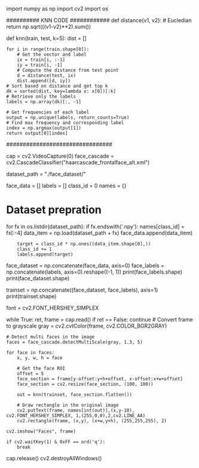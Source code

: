 import numpy as np
import cv2
import os

########## KNN CODE ############
def distance(v1, v2):
	# Eucledian 
	return np.sqrt(((v1-v2)**2).sum())

def knn(train, test, k=5):
	dist = []
	
	for i in range(train.shape[0]):
		# Get the vector and label
		ix = train[i, :-1]
		iy = train[i, -1]
		# Compute the distance from test point
		d = distance(test, ix)
		dist.append([d, iy])
	# Sort based on distance and get top k
	dk = sorted(dist, key=lambda x: x[0])[:k]
	# Retrieve only the labels
	labels = np.array(dk)[:, -1]
	
	# Get frequencies of each label
	output = np.unique(labels, return_counts=True)
	# Find max frequency and corresponding label
	index = np.argmax(output[1])
	return output[0][index]
################################

cap = cv2.VideoCapture(0)
face_cascade = cv2.CascadeClassifier("haarcascade_frontalface_alt.xml")

dataset_path = "./face_dataset/"

face_data = []
labels = []
class_id = 0
names = {}


# Dataset prepration
for fx in os.listdir(dataset_path):
	if fx.endswith('.npy'):
		names[class_id] = fx[:-4]
		data_item = np.load(dataset_path + fx)
		face_data.append(data_item)

		target = class_id * np.ones((data_item.shape[0],))
		class_id += 1
		labels.append(target)

face_dataset = np.concatenate(face_data, axis=0)
face_labels = np.concatenate(labels, axis=0).reshape((-1, 1))
print(face_labels.shape)
print(face_dataset.shape)

trainset = np.concatenate((face_dataset, face_labels), axis=1)
print(trainset.shape)

font = cv2.FONT_HERSHEY_SIMPLEX

while True:
	ret, frame = cap.read()
	if ret == False:
		continue
	# Convert frame to grayscale
	gray = cv2.cvtColor(frame, cv2.COLOR_BGR2GRAY)

	# Detect multi faces in the image
	faces = face_cascade.detectMultiScale(gray, 1.3, 5)

	for face in faces:
		x, y, w, h = face

		# Get the face ROI
		offset = 5
		face_section = frame[y-offset:y+h+offset, x-offset:x+w+offset]
		face_section = cv2.resize(face_section, (100, 100))

		out = knn(trainset, face_section.flatten())

		# Draw rectangle in the original image
		cv2.putText(frame, names[int(out)],(x,y-10), cv2.FONT_HERSHEY_SIMPLEX, 1,(255,0,0),2,cv2.LINE_AA)
		cv2.rectangle(frame, (x,y), (x+w,y+h), (255,255,255), 2)

	cv2.imshow("Faces", frame)

	if cv2.waitKey(1) & 0xFF == ord('q'):
		break

cap.release()
cv2.destroyAllWindows()
<!---
Jay-GlItCh-SP/Jay-GlItCh-SP is a ✨ special ✨ repository because its `README.md` (this file) appears on your GitHub profile.
You can click the Preview link to take a look at your changes.
--->

